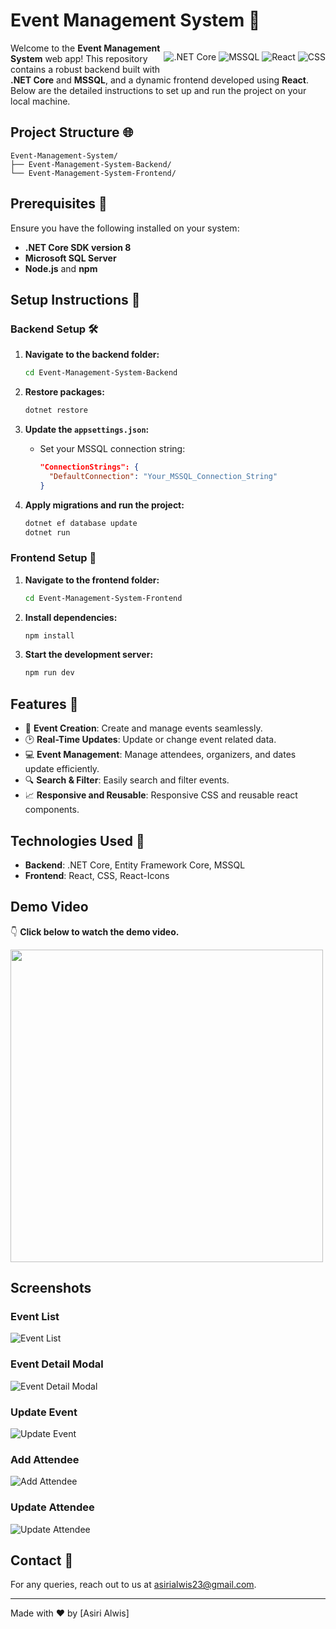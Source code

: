 # Event Management System 🌟 
<div style="float: right;">
  
  ![.NET Core](https://img.shields.io/badge/.NET_Core-512BD4?style=for-the-badge&logo=dotnet&logoColor=white)
  ![MSSQL](https://img.shields.io/badge/MSSQL-CC2927?style=for-the-badge&logo=microsoftsqlserver&logoColor=white)
  ![React](https://img.shields.io/badge/React-61DAFB?style=for-the-badge&logo=react&logoColor=black)
  ![CSS](https://img.shields.io/badge/CSS-2965F1?style=for-the-badge&logo=css3&logoColor=white)
</div>





Welcome to the **Event Management System** web app! This repository contains a robust backend built with **.NET Core** and **MSSQL**, and a dynamic frontend developed using **React**. Below are the detailed instructions to set up and run the project on your local machine.

## Project Structure 🌐

```
Event-Management-System/
├── Event-Management-System-Backend/
└── Event-Management-System-Frontend/
```

## Prerequisites 📜

Ensure you have the following installed on your system:

- **.NET Core SDK version 8**
- **Microsoft SQL Server**
- **Node.js** and **npm**

## Setup Instructions 🌄

### Backend Setup 🛠️

1. **Navigate to the backend folder:**
   ```bash
   cd Event-Management-System-Backend
   ```

2. **Restore packages:**
   ```bash
   dotnet restore
   ```

3. **Update the `appsettings.json`:**
   - Set your MSSQL connection string:
     ```json
     "ConnectionStrings": {
       "DefaultConnection": "Your_MSSQL_Connection_String"
     }
     ```

4. **Apply migrations and run the project:**
   ```bash
   dotnet ef database update
   dotnet run
   ```

### Frontend Setup 🌄

1. **Navigate to the frontend folder:**
   ```bash
   cd Event-Management-System-Frontend
   ```

2. **Install dependencies:**
   ```bash
   npm install
   ```

3. **Start the development server:**
   ```bash
   npm run dev
   ```

## Features 🚀

- 📅 **Event Creation**: Create and manage events seamlessly.
- 🕑 **Real-Time Updates**: Update or change event related data.
- 💻 **Event Management**: Manage attendees, organizers, and dates update efficiently.
- 🔍 **Search & Filter**: Easily search and filter events.
- 📈 **Responsive and Reusable**: Responsive CSS and reusable react components.

## Technologies Used 🔧

- **Backend**: .NET Core, Entity Framework Core, MSSQL
- **Frontend**: React, CSS, React-Icons

## Demo Video
👇 **Click below to watch the demo video.**

<a href="https://cloud.appwrite.io/v1/storage/buckets/6748a0a2001b4a852b49/files/67814079003322f906d8/view?project=6748a02f0016a1765aa6&project=6748a02f0016a1765aa6&mode=admin" target="_blank">
  <img src="https://cloud.appwrite.io/v1/storage/buckets/6748a0a2001b4a852b49/files/67814f6000361590ef31/view?project=6748a02f0016a1765aa6&project=6748a02f0016a1765aa6&mode=admin" width="500" />
</a>

## Screenshots
### Event List
![Event List](https://cloud.appwrite.io/v1/storage/buckets/6748a0a2001b4a852b49/files/678146a80026a994800c/view?project=6748a02f0016a1765aa6&project=6748a02f0016a1765aa6&mode=admin)
### Event Detail Modal
![Event Detail Modal](https://cloud.appwrite.io/v1/storage/buckets/6748a0a2001b4a852b49/files/6781469d000812eb493c/view?project=6748a02f0016a1765aa6&project=6748a02f0016a1765aa6&mode=admin)
### Update Event
![Update Event](https://cloud.appwrite.io/v1/storage/buckets/6748a0a2001b4a852b49/files/678146c2002c14e09881/view?project=6748a02f0016a1765aa6&project=6748a02f0016a1765aa6&mode=admin)
### Add Attendee
![Add Attendee](https://cloud.appwrite.io/v1/storage/buckets/6748a0a2001b4a852b49/files/67814692000326eba886/view?project=6748a02f0016a1765aa6&project=6748a02f0016a1765aa6&mode=admin)
### Update Attendee
![Update Attendee](https://cloud.appwrite.io/v1/storage/buckets/6748a0a2001b4a852b49/files/678146ba001eadbfd4b6/view?project=6748a02f0016a1765aa6&project=6748a02f0016a1765aa6&mode=admin)

## Contact 📧

For any queries, reach out to us at [asirialwis23@gmail.com](mailto:asirialwis23@gmail.com).

---

Made with ❤️ by [Asiri Alwis]


